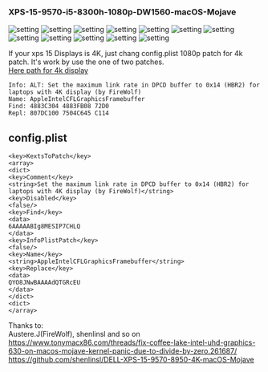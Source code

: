### XPS-15-9570-i5-8300h-1080p-DW1560-macOS-Mojave

![setting](./images/About.png)
![setting](./images/USB.png)
![setting](./images/Audio.png)
![setting](./images/Bluetooth.png)
![setting](./images/Camera.png)
![setting](./images/UHD630.png)
![setting](./images/BlackLight.png)
![setting](./images/WIFI.png)
![setting](./images/Power.png)
![setting](./images/Trackpad_Handwriting.png)
![setting](./images/Trackpad.png)
![setting](./images/Siri.png)




If your xps 15 Displays is 4K, just chang config.plist 1080p patch for 4k patch. It's work by use the one of two patches.  
[Here path for 4k display](https://www.tonymacx86.com/threads/fix-coffee-lake-intel-uhd-graphics-630-on-macos-mojave-kernel-panic-due-to-divide-by-zero.261687/)

`Info: ALT: Set the maximum link rate in DPCD buffer to 0x14 (HBR2) for laptops with 4K display (by FireWolf)`  
`Name: AppleIntelCFLGraphicsFramebuffer`  
`Find: 4883C304 4883FB08 72D0`  
`Repl: 807DC100 7504C645 C114`  

## config.plist  
`<key>KextsToPatch</key>`  
`<array>`  
`<dict>`  
`<key>Comment</key>`  
`<string>Set the maximum link rate in DPCD buffer to 0x14 (HBR2) for laptops with 4K display (by FireWolf)</string>`  
`<key>Disabled</key>`  
`<false/>`  
`<key>Find</key>`  
`<data>`  
`6AAAAABIg8MESIP7CHLQ`  
`</data>`  
`<key>InfoPlistPatch</key>`  
`<false/>`  
`<key>Name</key>`  
`<string>AppleIntelCFLGraphicsFramebuffer</string>`  
`<key>Replace</key>`  
`<data>`  
`QYO8JNwBAAAAdQTGRcEU`  
`</data>`  
`</dict>`  
`<dict>`  
`</array>`  

Thanks to:   
Austere.J(FireWolf), shenlinsl and so on  
https://www.tonymacx86.com/threads/fix-coffee-lake-intel-uhd-graphics-630-on-macos-mojave-kernel-panic-due-to-divide-by-zero.261687/  
https://github.com/shenlinsl/DELL-XPS-15-9570-8950-4K-macOS-Mojave  
